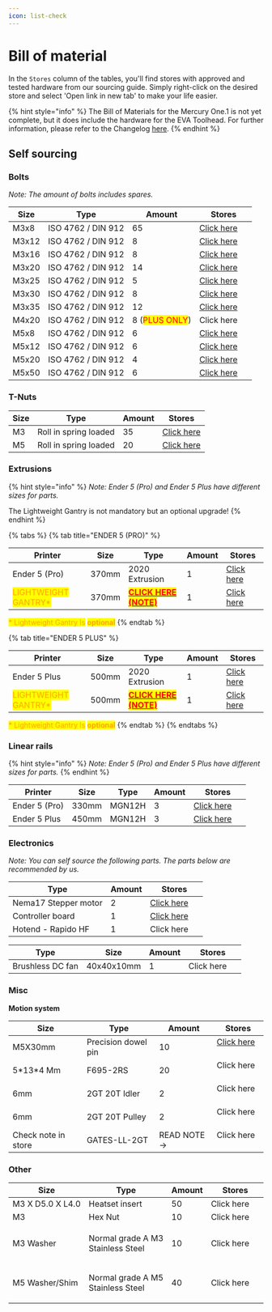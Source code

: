 ```yaml
---
icon: list-check
---
```


# Bill of material

In the `Stores` column of the tables, you'll find stores with approved and tested hardware from our sourcing guide. Simply right-click on the desired store and select 'Open link in new tab' to make your life easier.

{% hint style="info" %}
The Bill of Materials for the Mercury One.1 is not yet complete, but it does include the hardware for the EVA Toolhead. For further information, please refer to the Changelog [here](https://docs.zerog.one/changelog/mercury#th-december-2022).
{% endhint %}

## Self sourcing <a href="#self-sourcing" id="self-sourcing"></a>

### Bolts <a href="#bolts" id="bolts"></a>

_Note: The amount of bolts includes spares._

| Size  | Type               | Amount                                        | Stores                                                                                                  |
| ----- | ------------------ | --------------------------------------------- | ------------------------------------------------------------------------------------------------------- |
| M3x8  | ISO 4762 / DIN 912 | 65                                            | [Click here](https://app.gitbook.com/s/c7rngz4fr0ULXRXV6Dnh/resources/sourcing-guide#m3-x-8mm-shcs)     |
| M3x12 | ISO 4762 / DIN 912 | 8                                             | [Click here](https://app.gitbook.com/s/c7rngz4fr0ULXRXV6Dnh/resources/sourcing-guide#m3-x-12mm-shcs)    |
| M3x16 | ISO 4762 / DIN 912 | 8                                             | [Click here](https://app.gitbook.com/s/c7rngz4fr0ULXRXV6Dnh/resources/sourcing-guide#m3-x-16mm-shcs)    |
| M3x20 | ISO 4762 / DIN 912 | 14                                            | [Click here](https://app.gitbook.com/s/c7rngz4fr0ULXRXV6Dnh/resources/sourcing-guide#m3-x-20mm-shcs)    |
| M3x25 | ISO 4762 / DIN 912 | 5                                             | [Click here](https://app.gitbook.com/s/c7rngz4fr0ULXRXV6Dnh/resources/sourcing-guide#m3-x-25mm-shcs)    |
| M3x30 | ISO 4762 / DIN 912 | 8                                             | [Click here](https://app.gitbook.com/s/c7rngz4fr0ULXRXV6Dnh/resources/sourcing-guide#m3-x-30mm-shcs)    |
| M3x35 | ISO 4762 / DIN 912 | 12                                            | [Click here](https://app.gitbook.com/s/c7rngz4fr0ULXRXV6Dnh/resources/sourcing-guide#m3-x-35mm-shcs)    |
| M4x20 | ISO 4762 / DIN 912 | 8 (<mark style="color:red;">PLUS ONLY</mark>) | Click here                                                                                              |
| M5x8  | ISO 4762 / DIN 912 | 6                                             | [Click here](https://app.gitbook.com/s/c7rngz4fr0ULXRXV6Dnh/resources/sourcing-guide#m5-x-8mm-shcs)     |
| M5x12 | ISO 4762 / DIN 912 | 6                                             | [Click here](https://app.gitbook.com/s/c7rngz4fr0ULXRXV6Dnh/resources/sourcing-guide#m5-x-12mm-shcs)    |
| M5x20 | ISO 4762 / DIN 912 | 4                                             | [Click here](https://app.gitbook.com/s/c7rngz4fr0ULXRXV6Dnh/resources/sourcing-guide#m5-x-20mm-shcs)    |
| M5x50 | ISO 4762 / DIN 912 | 6                                             | [Click here](https://app.gitbook.com/s/c7rngz4fr0ULXRXV6Dnh/resources/sourcing-guide#m5-x-50mm-shcs)    |

### T-Nuts <a href="#t-nuts" id="t-nuts"></a>

| Size | Type                  | Amount | Stores                                                                                            |
| ---- | --------------------- | ------ | ------------------------------------------------------------------------------------------------- |
| M3   | Roll in spring loaded | 35     | [Click here](https://app.gitbook.com/s/c7rngz4fr0ULXRXV6Dnh/resources/sourcing-guide#m3-6mm-slot) |
| M5   | Roll in spring loaded | 20     | [Click here](https://app.gitbook.com/s/c7rngz4fr0ULXRXV6Dnh/resources/sourcing-guide#m5-6mm-slot) |

### Extrusions <a href="#extrusions" id="extrusions"></a>

{% hint style="info" %}
_Note: Ender 5 (Pro) and Ender 5 Plus have different sizes for parts._

The Lightweight Gantry is not mandatory but an optional upgrade!
{% endhint %}

{% tabs %}
{% tab title="ENDER 5 (PRO)" %}
<table data-card-size="large" data-view="cards"><thead><tr><th>Printer</th><th>Size</th><th>Type</th><th>Amount</th><th>Stores</th></tr></thead><tbody><tr><td>Ender 5 (Pro)</td><td>370mm</td><td>2020 Extrusion</td><td>1</td><td><a href="https://app.gitbook.com/s/c7rngz4fr0ULXRXV6Dnh/resources/sourcing-guide#id-20x20-aluminum-extrusion">Click here</a>   </td></tr><tr><td><mark style="color:orange;">LIGHTWEIGHT GANTRY*</mark></td><td>370mm</td><td><a data-footnote-ref href="#user-content-fn-1"><mark style="color:red;"><strong>CLICK HERE (NOTE)</strong></mark></a></td><td>1</td><td><a href="https://app.gitbook.com/s/c7rngz4fr0ULXRXV6Dnh/resources/sourcing-guide#mercury-one.1-extrusion">Click here</a>   </td></tr></tbody></table>

<mark style="color:orange;">\* Lightweight Gantry Is</mark> <mark style="color:orange;"></mark><mark style="color:orange;">**optional**</mark>
{% endtab %}

{% tab title="ENDER 5 PLUS" %}
<table data-card-size="large" data-view="cards"><thead><tr><th>Printer</th><th>Size</th><th>Type</th><th>Amount</th><th>Stores</th></tr></thead><tbody><tr><td>Ender 5 Plus</td><td>500mm</td><td>2020 Extrusion</td><td>1</td><td><a href="https://app.gitbook.com/s/c7rngz4fr0ULXRXV6Dnh/resources/sourcing-guide#id-20x20-aluminum-extrusion">Click here</a>   </td></tr><tr><td><mark style="color:orange;">LIGHTWEIGHT GANTRY*</mark></td><td>500mm</td><td><a data-footnote-ref href="#user-content-fn-2"><mark style="color:red;"><strong>CLICK HERE (NOTE)</strong></mark></a></td><td>1</td><td><a href="https://app.gitbook.com/s/c7rngz4fr0ULXRXV6Dnh/resources/sourcing-guide#mercury-one.1-extrusion">Click here</a>   </td></tr></tbody></table>

<mark style="color:orange;">\* Lightweight Gantry Is</mark> <mark style="color:orange;"></mark><mark style="color:orange;">**optional**</mark>
{% endtab %}
{% endtabs %}

### Linear rails <a href="#linear-rails" id="linear-rails"></a>

{% hint style="info" %}
_Note: Ender 5 (Pro) and Ender 5 Plus have different sizes for parts._
{% endhint %}

<table data-card-size="large" data-view="cards"><thead><tr><th>Printer</th><th>Size</th><th>Type</th><th>Amount</th><th>Stores</th></tr></thead><tbody><tr><td>Ender 5 (Pro)</td><td>330mm</td><td>MGN12H</td><td>3</td><td><a href="https://app.gitbook.com/s/c7rngz4fr0ULXRXV6Dnh/resources/sourcing-guide#mgn12h-330mm">Click here</a>   </td></tr><tr><td>Ender 5 Plus</td><td>450mm</td><td>MGN12H</td><td>3</td><td><a href="https://app.gitbook.com/s/c7rngz4fr0ULXRXV6Dnh/resources/sourcing-guide#mgn12h-450mm">Click here</a></td></tr></tbody></table>

### Electronics <a href="#electronics" id="electronics"></a>

_Note: You can self source the following parts. The parts below are recommended by us._

| Type                 | Amount | Stores                                                                                                     |
| -------------------- | ------ | ---------------------------------------------------------------------------------------------------------- |
| Nema17 Stepper motor | 2      | [Click here](https://app.gitbook.com/s/c7rngz4fr0ULXRXV6Dnh/resources/sourcing-guide#nema-17)              |
| Controller board     | 1      | [Click here](https://app.gitbook.com/s/c7rngz4fr0ULXRXV6Dnh/resources/sourcing-guide#controller-boards)    |
| Hotend - Rapido HF   | 1      | Click here                                                                                                 |

| Type             | Size       | Amount | Stores        |
| ---------------- | ---------- | ------ | ------------- |
| Brushless DC fan | 40x40x10mm | 1      | Click here    |

### Misc <a href="#misc" id="misc"></a>

**Motion system**

| Size                | Type                | Amount      | Stores                                                                                                       |
| ------------------- | ------------------- | ----------- | ------------------------------------------------------------------------------------------------------------ |
| M5X30mm             | Precision dowel pin | 10          | [Click here](https://app.gitbook.com/s/c7rngz4fr0ULXRXV6Dnh/resources/sourcing-guide#m5-x-30mm-dowel-pin)    |
| 5\*13\*4 Mm         | F695-2RS            | 20          | Click here                                                                                                   |
| 6mm                 | 2GT 20T Idler       | 2           | Click here                                                                                                   |
| 6mm                 | 2GT 20T Pulley      | 2           | Click here                                                                                                   |
| Check note in store | GATES-LL-2GT        | READ NOTE → | Click here                                                                                                   |

### **Other**

| Size             | Type                                        | Amount | Stores        |
| ---------------- | ------------------------------------------- | ------ | ------------- |
| M3 X D5.0 X L4.0 | Heatset insert                              | 50     | Click here    |
| M3               | Hex Nut                                     | 10     | Click here    |
| M3 Washer        | <p>Normal grade A M3<br>Stainless Steel</p> | 10     | Click here    |
| M5 Washer/Shim   | <p>Normal grade A M5<br>Stainless Steel</p> | 40     | Click here    |



[^1]: **Optional Upgrade**

    Compatible with (5/pro) - 370mm, only works with the rail on top. You need a 330mm MGN12H rail!

[^2]: **Optional Upgrade**

    Compatible with (5 plus) - 500mm, only works with the rail on top. You need a 450mm MGN12H rail!
